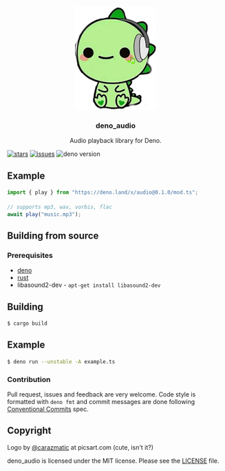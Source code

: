 <br />
<p align="center">
  <a href="https://github.com/littledivy/deno_audio">
    <img src="./icon.webp" alt="deno_audio logo" height="240">
  </a>
  <h3 align="center">deno_audio</h3>

  <p align="center">
    Audio playback library for Deno.
 </p>
 <p align="center">

  [![stars](https://img.shields.io/github/stars/littledivy/deno_audio)](https://github.com/divy-work/deno_audio/stargazers)
  [![issues](https://img.shields.io/github/issues/littledivy/deno_audio)](https://github.com/divy-work/deno_audio/issues)
  ![deno version](https://img.shields.io/badge/deno-1.5.1-success)
 
 </p>
</p>

<!-- TODO: will CPAL WASM really work on Deno?
> Currently published as a Deno Plugin until Rodio supports WASM. [RustAudio/rodio#313](https://github.com/RustAudio/rodio/issues/313)
--->

## Example

```typescript
import { play } from "https://deno.land/x/audio@0.1.0/mod.ts";

// supports mp3, wav, vorbis, flac
await play("music.mp3");
```

## Building from source

### Prerequisites

- [deno](https://deno.land/)
- [rust](https://www.rust-lang.org/)
- libasound2-dev - `apt-get install libasound2-dev`

## Building
```bash
$ cargo build
```

## Example

```bash
$ deno run --unstable -A example.ts
```

### Contribution

Pull request, issues and feedback are very welcome. Code style is formatted with `deno fmt` and commit messages are done following [Conventional Commits](https://www.conventionalcommits.org/en/v1.0.0/) spec.

## Copyright

Logo by [@carazmatic](https://picsart.com/i/284157719013211) at picsart.com (cute, isn't it?)

deno_audio is licensed under the MIT license. Please see the [LICENSE](LICENSE) file.
